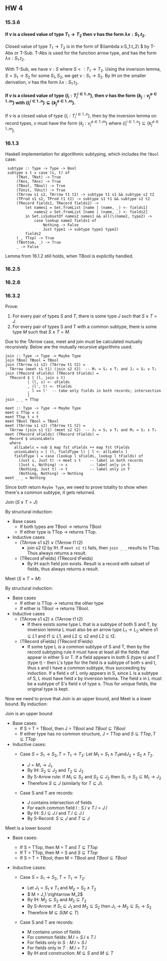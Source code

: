 ## HW 4

### 15.3.6 
#### If $v$ is a closed value of type $T_1 \rightarrow T_2$ then $v$ has the form  $\lambda x:S_1.t_2$.

Closed value of type $T_1 \rightarrow T_2$ is in the form of $\lambda x:S_1.t_2\ $ by T-Abs or T-Sub. T-Abs is used for the function arrow type, and has the form $\lambda x:S_1.t_2\text{.}$ 

With T-Sub, we have $v:S$ where $S<:T_1 \rightarrow T_2$. Using the inversion lemma, $S = S_1 \rightarrow S_2$ for some $S_1, S_2$, we get $v: S_1 \rightarrow S_2$. By IH on the smaller derivation, $v$ has the form $\lambda x:S_1.t_2$.

#### If $v$ is a closed value of type $\{ l_i:T_i^{i \in 1..n}\}$, then $v$ has the form $\{ k_j:v_j^{a \in 1..m}\}$ with $\{l_i^{i \in 1..n}\} \subseteq \{k_j^{a \in 1..m}\}$. 

If $v$ is a closed value of type $\{ l_i:T_i^{i \in 1..n}\}$, then by the inversion lemma on record types, $v$ must have the form $\{ k_j:v_j^{a \in 1..m}\}$ where $\{l_i^{i \in 1..n}\} \subseteq \{k_j^{a \in 1..m}\}$.   

### 16.1.3
Haskell implementation for algorithmic subtyping, which includes the `TBool` case:
```
 subtype :: Type -> Type -> Bool
 subtype s t = case (s, t) of
     (TNat, TNat) -> True
     (TAns, TAns) -> True
     (TBool, TBool) -> True
     (TUnit, TUnit) -> True
     (TArrow s1 s2, TArrow t1 t2) -> subtype t1 s1 && subtype s2 t2
     (TProd s1 s2, TProd t1 t2) -> subtype s1 t1 && subtype s2 t2
     (TRecord fields1, TRecord fields2) ->
         let names1 = Set.fromList [name | (name, _) <- fields1]
             names2 = Set.fromList [name | (name, _) <- fields2]
         in Set.isSubsetOf names2 names1 && all(\(name2, type2) ->
             case lookup name2 fields1 of
                 Nothing -> False
                 Just type1 -> subtype type1 type2)
         fields2
     (_, TTop) -> True
     (TBottom, _) -> True
     _ -> False

```

Lemma from 16.1.2 still holds, when TBool is explicitly handled. 

### 16.2.5

### 16.2.6 

### 16.3.2 
Prove: 
1. For every pair of types $S$ and $T$, there is some type $J$ such that $S \lor T = J$. 
2. For every pair of types S and T with a common subtype, there is some type
$M$ such that $S \land T= M$.

Due to the TArrow case, meet and join must be calculated mutually recursively. Below are the mutually recursive algorithms used:

```
join :: Type -> Type -> Maybe Type
join TBool TBool = TBool
join (TArrow s1 s2) (TArrow t1 t2) = 
  TArrow (meet s1 t1) (join s2 t2)  -- M₁ = S₁ ∧ T₁ and J₂ = S₂ ∨ T₂
join (TRecord sFields) (TRecord tFields) = 
  TRecord $ [ (l, join s t) 
          | (l, s) <- sFields
          , (l', t) <- tFields
          , l == l'  -- take only fields in both records; intersection
          ]
join _ _ = TTop

meet :: Type -> Type -> Maybe Type
meet s TTop = s
meet TTop t = t
meet TBool TBool = TBool
meet (TArrow s1 s2) (TArrow t1 t2) = 
  TArrow (join s1 t1) (meet s2 t2)  -- J₁ = S₁ ∨ T₁ and M₂ = S₂ ∧ T₂
meet (TRecord sFields) (TRecord tFields) = 
  Record $ unionLabels
  where
    allLabels = nub $ map fst sFields ++ map fst tFields
    unionLabels = [ (l, fieldType l) | l <- allLabels ]
    fieldType l = case (lookup l sFields, lookup l tFields) of
      (Just s, Just t) -> meet s t    -- label in both records
      (Just s, Nothing) -> s          -- label only in S
      (Nothing, Just t) -> t          -- label only in T
      (Nothing, Nothing) -> Nothing
meet _ _ = Nothing
```

Since both return `Maybe Type`, we need to prove totality to show when there's a common subtype, it gets returned. 

Join ($S \lor T = J$) 

By structural induction: 
- Base cases 
    - If both types are TBool -> returns TBool 
    - If either type is TTop -> returns TTop. 
- Inductive cases
    -  (TArrow s1 s2) ∨ (TArrow t1 t2)
        - join s2 t2 by IH. If `meet s1 t1` fails, then `join _ _` results to TTop. Thus always returns a result. 
    - (TRecord sFields) (TRecord tFields) 
        - By IH each field join exists. Result is a record with subset of fields, thus always returns a result. 


Meet ($S \land T= M$)

By structural induction:
- Base cases
    - If either is TTop -> returns the other type
    - If either is TBool -> returns TBool. 
- Inductive cases 
    - (TArrow s1 s2) ∧ (TArrow t1 t2)
        - If there exists some type L that is a subtype of both S and T, by inversion lemma L must also be an arrow type $L_1 \rightarrow L_2$ where $s1 \subseteq L1$ and $t1 \subseteq L1$, and $L2 \subseteq s2$ and $L2 \subseteq t2$. 
    - (TRecord sFields) (TRecord tFields)
        - If some type L is a common subtype of S and T, then by the record subtyping rule it must have at least all the fields that appear in either S or T. If a field appears in both S (type s) and T (type t) - then L's type for the field is a subtype of both s and t, thus s and t have a common subtype, thus succeeding by induction. If a field x of L only appears in S, since L is a subtype of S, L must have field x by inversion lemma. The field x in L must be a subtype of S's field x of type s. Thus for unique fields, the original type is kept.  

Now we need to prove that Join is an upper bound, and Meet is a lower bound. 
By induction:

Join is an upper bound

- Base cases:
    - If S = T = TBool, then J = TBool and  $TBool\subseteq TBool$
    - If either type has no common structure, J = TTop and $S\subseteq TTop, T\subseteq TTop$
- Inductive cases:
    - Case $S = S_1 \rightarrow S_2, T = T_1 \rightarrow T_2$:
    Let $M_1 = S_1\land T_1 \text{and} J_2 = S_2 \land T_2$. 
        - $J = M₁\rightarrow J₂$
        - By IH: $S_2 \subseteq J_2$ and $T_2 \subseteq J_2$
        - By S-Arrow rule: if $M_1 \subseteq S_2$ and $S_2 \subseteq J_2$ then $S_1 \rightarrow S_2 \subseteq M_1 \rightarrow J_2$
        - Therefore $S\subseteq J$ (similarly for $T \subseteq J$). 

    - Case S and T are records:
        - J contains intersection of fields
        - For each common field $l: S.l\lor T.l = J.l$
        - By IH: $S.l \subseteq J.l$ and $T.l\subseteq J.l$
        - By S-Record: $S\subseteq J$ and $T\subseteq J$

Meet is a lower bound 
- Base cases:
    - If S = TTop, then M = T and $T \subseteq TTop$
    - If T = TTop, then M = S and $S \subseteq TTop$
    - If S = T = TBool, then M = TBool and $TBool \subseteq TBool$

- Inductive cases:
    - Case $S = S_1\rightarrow S_2$, $T = T_1\rightarrow T_2$:
        - Let $J_1 = S_1\lor T_1$ and $M_2 = S_2\land T_2$ 
        - $ M = J_1 \rightarrow M_2$
        - By IH: $M_2\subseteq S_2$ and $M_2\subseteq T_2$
        - By S-Arrow: if $S_1\subseteq J_1$ and $M_2\subseteq S_2$ then $J_1\rightarrow M_2\subseteq S_1\rightarrow S_2$
        - Therefore $M\subseteq S (M\subseteq T)$

    - Case S and T are records:
        - M contains union of fields
        - For common fields: $M.l = S.l\land T.l$
        - For fields only in $S: M.l = S.l$
        - For fields only in $T: M.l = T.l$
        - By IH and construction: $M\subseteq S$ and $M\subseteq T$

